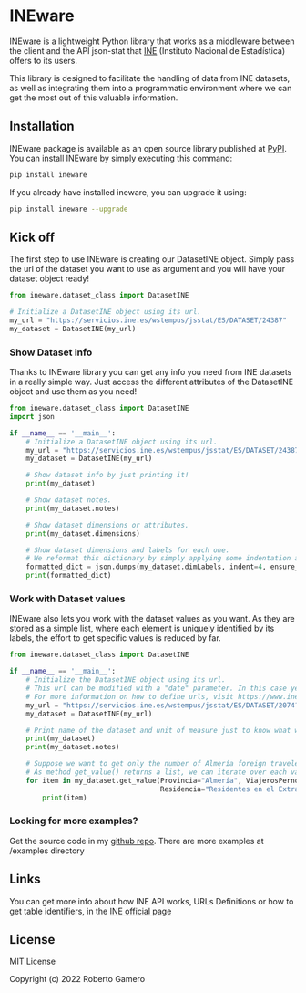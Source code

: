 # INEware

INEware is a lightweight Python library that works as a middleware between the client and the API json-stat that [INE](https://www.ine.es/) 
(Instituto Nacional de Estadística) offers to its users.

This library is designed to facilitate the handling of data from INE datasets, as well as integrating them into a 
programmatic environment where we can get the most out of this valuable information.

## Installation

INEware package is available as an open source library published at [PyPI](https://pypi.org/project/ineware/).
You can install INEware by simply executing this command:
```bash
pip install ineware
```
If you already have installed ineware, you can upgrade it using:
```bash
pip install ineware --upgrade
```

## Kick off

The first step to use INEware is creating our DatasetINE object. Simply pass the url of the dataset you 
want to use as argument and you will have your dataset object ready!

```python
from ineware.dataset_class import DatasetINE

# Initialize a DatasetINE object using its url.
my_url = "https://servicios.ine.es/wstempus/jsstat/ES/DATASET/24387"
my_dataset = DatasetINE(my_url)
```

### Show Dataset info

Thanks to INEware library you can get any info you need from INE datasets in a really simple way.
Just access the different attributes of the DatasetINE object and use them as you need!

```python
from ineware.dataset_class import DatasetINE
import json

if __name__ == '__main__':
    # Initialize a DatasetINE object using its url.
    my_url = "https://servicios.ine.es/wstempus/jsstat/ES/DATASET/24387"
    my_dataset = DatasetINE(my_url)

    # Show dataset info by just printing it!
    print(my_dataset)

    # Show dataset notes.
    print(my_dataset.notes)

    # Show dataset dimensions or attributes.
    print(my_dataset.dimensions)

    # Show dataset dimensions and labels for each one.
    # We reformat this dictionary by simply applying some indentation and removing ascii characters.
    formatted_dict = json.dumps(my_dataset.dimLabels, indent=4, ensure_ascii=False)
    print(formatted_dict)
```

### Work with Dataset values

INEware also lets you work with the dataset values as you want. As they are stored as a simple list,
where each element is uniquely identified by its labels, the effort to get specific values is 
reduced by far.

```python
from ineware.dataset_class import DatasetINE

if __name__ == '__main__':
    # Initialize the DatasetINE object using its url.
    # This url can be modified with a "date" parameter. In this case year 2020 (since 1st January to 31th December).
    # For more information on how to define urls, visit https://www.ine.es/dyngs/DataLab/manual.html?cid=1259945947375
    my_url = "https://servicios.ine.es/wstempus/jsstat/ES/DATASET/2074?date=20200101:20201231"
    my_dataset = DatasetINE(my_url)

    # Print name of the dataset and unit of measure just to know what we are working with.
    print(my_dataset)
    print(my_dataset.notes)

    # Suppose we want to get only the number of Almería foreign travelers in each month of 2020.
    # As method get_value() returns a list, we can iterate over each value in a simple way to show them.
    for item in my_dataset.get_value(Provincia="Almería", ViajerosPernoctaciones="Viajero",
                                     Residencia="Residentes en el Extranjero"):
        print(item)
```
### Looking for more examples?

Get the source code in my [github repo](https://github.com/rgameroe/ineware).
There are more examples at /examples directory
## Links

You can get more info about how INE API works, URLs Definitions or how to get table identifiers,
in the [INE official page](https://www.ine.es/dyngs/DataLab/es/manual.html?cid=1259945948443)

## License

MIT License

Copyright (c) 2022 Roberto Gamero

